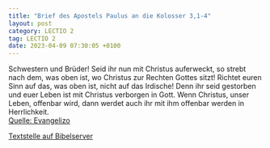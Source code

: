 ```yaml
---
title: "Brief des Apostels Paulus an die Kolosser 3,1-4"
layout: post
category: LECTIO 2
tag: LECTIO 2
date: 2023-04-09 07:30:05 +0100
---
```

Schwestern und Brüder! Seid ihr nun mit Christus auferweckt, so strebt nach dem, was oben ist, wo Christus zur Rechten Gottes sitzt!
Richtet euren Sinn auf das, was oben ist, nicht auf das Irdische!
Denn ihr seid gestorben und euer Leben ist mit Christus verborgen in Gott.
Wenn Christus, unser Leben, offenbar wird, dann werdet auch ihr mit ihm offenbar werden in Herrlichkeit.<!--more--><br>
[Quelle: Evangelizo](https://evangeliumtagfuertag.org/DE/gospel)

[Textstelle auf Bibelserver](https://www.bibleserver.com/EU/Kolosser3,1-4)
